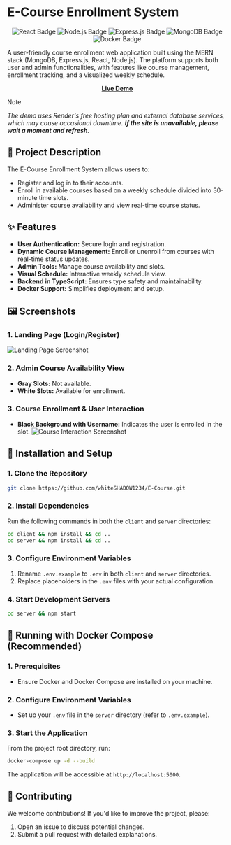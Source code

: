 # **E-Course Enrollment System**

<p align="center">
  <img src="https://img.shields.io/badge/REACT->=18.3.1-lightgreen?style=for-the-badge" alt="React Badge" />
  <img src="https://img.shields.io/badge/NODEJS->=20.18.0-green?style=for-the-badge" alt="Node.js Badge" />
  <img src="https://img.shields.io/badge/EXPRESSJS->=4.21.1-orange?style=for-the-badge" alt="Express.js Badge" />
  <img src="https://img.shields.io/badge/MONGODB->=6.0-darkgreen?style=for-the-badge" alt="MongoDB Badge" />
  <img src="https://img.shields.io/badge/DOCKER->=27.3.1-blue?style=for-the-badge" alt="Docker Badge" />
</p>

A user-friendly course enrollment web application built using the MERN stack (MongoDB, Express.js, React, Node.js). The platform supports both user and admin functionalities, with features like course management, enrollment tracking, and a visualized weekly schedule.

<p align="center">
  <a href="https://e-course-wuge.onrender.com/" target="_blank"><strong>Live Demo</strong></a>
</p>

> [!NOTE]
> *The demo uses Render's free hosting plan and external database services, which may cause occasional downtime. **If the site is unavailable, please wait a moment and refresh.***


## **📜 Project Description**

The E-Course Enrollment System allows users to:
- Register and log in to their accounts.
- Enroll in available courses based on a weekly schedule divided into 30-minute time slots.
- Administer course availability and view real-time course status.

## **✨ Features**

- **User Authentication:** Secure login and registration.
- **Dynamic Course Management:** Enroll or unenroll from courses with real-time status updates.
- **Admin Tools:** Manage course availability and slots.
- **Visual Schedule:** Interactive weekly schedule view.
- **Backend in TypeScript:** Ensures type safety and maintainability.
- **Docker Support:** Simplifies deployment and setup.

## **🖼️ Screenshots**

### 1. **Landing Page** (Login/Register)
  ![Landing Page Screenshot](https://github.com/user-attachments/assets/eecc0d61-6d10-4c7d-a5c3-e03c7a07ffe3)

### 2. **Admin Course Availability View**
- **Gray Slots:** Not available.  
- **White Slots:** Available for enrollment.

### 3. **Course Enrollment & User Interaction**
- **Black Background with Username:** Indicates the user is enrolled in the slot.
  ![Course Interaction Screenshot](https://github.com/user-attachments/assets/585ed096-8af9-46d6-858b-658c8414d948)


## **🚀 Installation and Setup**

### **1. Clone the Repository**
```bash
git clone https://github.com/whiteSHADOW1234/E-Course.git
```

### **2. Install Dependencies**
Run the following commands in both the `client` and `server` directories:
```bash
cd client && npm install && cd ..
cd server && npm install && cd ..
```

### **3. Configure Environment Variables**
1. Rename `.env.example` to `.env` in both `client` and `server` directories.
2. Replace placeholders in the `.env` files with your actual configuration.

### **4. Start Development Servers**
```bash
cd server && npm start
```

## **🐳 Running with Docker Compose (Recommended)**

### **1. Prerequisites**
- Ensure Docker and Docker Compose are installed on your machine.

### **2. Configure Environment Variables**
- Set up your `.env` file in the `server` directory (refer to `.env.example`).

### **3. Start the Application**
From the project root directory, run:
```bash
docker-compose up -d --build
```

The application will be accessible at `http://localhost:5000`.

## **🤝 Contributing**

We welcome contributions! If you'd like to improve the project, please:
1. Open an issue to discuss potential changes.
2. Submit a pull request with detailed explanations.
